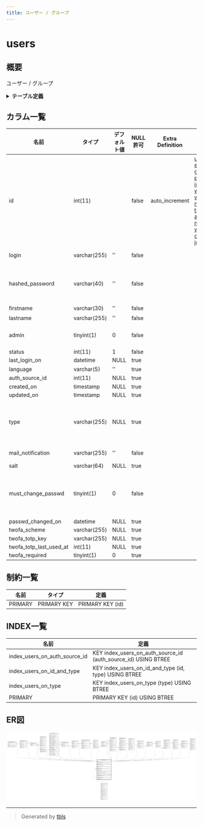 ```yaml
---
title: ユーザー / グループ
---
```

# users

## 概要

ユーザー / グループ

<details>
<summary><strong>テーブル定義</strong></summary>

```sql
CREATE TABLE `users` (
  `id` int(11) NOT NULL AUTO_INCREMENT,
  `login` varchar(255) NOT NULL DEFAULT '',
  `hashed_password` varchar(40) NOT NULL DEFAULT '',
  `firstname` varchar(30) NOT NULL DEFAULT '',
  `lastname` varchar(255) NOT NULL DEFAULT '',
  `admin` tinyint(1) NOT NULL DEFAULT 0,
  `status` int(11) NOT NULL DEFAULT 1,
  `last_login_on` datetime DEFAULT NULL,
  `language` varchar(5) DEFAULT '',
  `auth_source_id` int(11) DEFAULT NULL,
  `created_on` timestamp NULL DEFAULT NULL,
  `updated_on` timestamp NULL DEFAULT NULL,
  `type` varchar(255) DEFAULT NULL,
  `mail_notification` varchar(255) NOT NULL DEFAULT '',
  `salt` varchar(64) DEFAULT NULL,
  `must_change_passwd` tinyint(1) NOT NULL DEFAULT 0,
  `passwd_changed_on` datetime DEFAULT NULL,
  `twofa_scheme` varchar(255) DEFAULT NULL,
  `twofa_totp_key` varchar(255) DEFAULT NULL,
  `twofa_totp_last_used_at` int(11) DEFAULT NULL,
  `twofa_required` tinyint(1) DEFAULT 0,
  PRIMARY KEY (`id`),
  KEY `index_users_on_id_and_type` (`id`,`type`),
  KEY `index_users_on_auth_source_id` (`auth_source_id`),
  KEY `index_users_on_type` (`type`)
) ENGINE=InnoDB AUTO_INCREMENT=[Redacted by tbls] DEFAULT CHARSET=utf8mb4
```

</details>

## カラム一覧

| 名前                      | タイプ          | デフォルト値       | NULL許可   | Extra Definition | 子テーブル                                                                                                                                                                                                                                                                                                                                                                                                                                                                                                                                                                                 | 親テーブル                           | コメント                                 |
| ----------------------- | ------------ | ------------ | -------- | ---------------- | ------------------------------------------------------------------------------------------------------------------------------------------------------------------------------------------------------------------------------------------------------------------------------------------------------------------------------------------------------------------------------------------------------------------------------------------------------------------------------------------------------------------------------------------------------------------------------------- | ------------------------------- | ------------------------------------ |
| id                      | int(11)      |              | false    | auto_increment   | [user_preferences](user_preferences.md) [email_addresses](email_addresses.md) [groups_users](groups_users.md) [projects](projects.md) [issues](issues.md) [issue_categories](issue_categories.md) [wiki_contents](wiki_contents.md) [wiki_content_versions](wiki_content_versions.md) [news](news.md) [members](members.md) [time_entries](time_entries.md) [attachments](attachments.md) [messages](messages.md) [comments](comments.md) [watchers](watchers.md) [tokens](tokens.md) [changesets](changesets.md) [imports](imports.md) [journals](journals.md) [queries](queries.md) |                                 |                                      |
| login                   | varchar(255) | ''           | false    |                  |                                                                                                                                                                                                                                                                                                                                                                                                                                                                                                                                                                                       |                                 | ログインID                               |
| hashed_password         | varchar(40)  | ''           | false    |                  |                                                                                                                                                                                                                                                                                                                                                                                                                                                                                                                                                                                       |                                 | パスワード(ハッシュ化済み)                       |
| firstname               | varchar(30)  | ''           | false    |                  |                                                                                                                                                                                                                                                                                                                                                                                                                                                                                                                                                                                       |                                 | 名                                    |
| lastname                | varchar(255) | ''           | false    |                  |                                                                                                                                                                                                                                                                                                                                                                                                                                                                                                                                                                                       |                                 | 姓                                    |
| admin                   | tinyint(1)   | 0            | false    |                  |                                                                                                                                                                                                                                                                                                                                                                                                                                                                                                                                                                                       |                                 | システム管理者                              |
| status                  | int(11)      | 1            | false    |                  |                                                                                                                                                                                                                                                                                                                                                                                                                                                                                                                                                                                       |                                 |                                      |
| last_login_on           | datetime     | NULL         | true     |                  |                                                                                                                                                                                                                                                                                                                                                                                                                                                                                                                                                                                       |                                 |                                      |
| language                | varchar(5)   | ''           | true     |                  |                                                                                                                                                                                                                                                                                                                                                                                                                                                                                                                                                                                       |                                 | 言語                                   |
| auth_source_id          | int(11)      | NULL         | true     |                  |                                                                                                                                                                                                                                                                                                                                                                                                                                                                                                                                                                                       | [auth_sources](auth_sources.md) |                                      |
| created_on              | timestamp    | NULL         | true     |                  |                                                                                                                                                                                                                                                                                                                                                                                                                                                                                                                                                                                       |                                 |                                      |
| updated_on              | timestamp    | NULL         | true     |                  |                                                                                                                                                                                                                                                                                                                                                                                                                                                                                                                                                                                       |                                 |                                      |
| type                    | varchar(255) | NULL         | true     |                  |                                                                                                                                                                                                                                                                                                                                                                                                                                                                                                                                                                                       |                                 | User:ユーザー<br>Group:グループ<br>          |
| mail_notification       | varchar(255) | ''           | false    |                  |                                                                                                                                                                                                                                                                                                                                                                                                                                                                                                                                                                                       |                                 | メール通知                                |
| salt                    | varchar(64)  | NULL         | true     |                  |                                                                                                                                                                                                                                                                                                                                                                                                                                                                                                                                                                                       |                                 |                                      |
| must_change_passwd      | tinyint(1)   | 0            | false    |                  |                                                                                                                                                                                                                                                                                                                                                                                                                                                                                                                                                                                       |                                 | 次回ログイン時にパスワード変更を強制                   |
| passwd_changed_on       | datetime     | NULL         | true     |                  |                                                                                                                                                                                                                                                                                                                                                                                                                                                                                                                                                                                       |                                 |                                      |
| twofa_scheme            | varchar(255) | NULL         | true     |                  |                                                                                                                                                                                                                                                                                                                                                                                                                                                                                                                                                                                       |                                 |                                      |
| twofa_totp_key          | varchar(255) | NULL         | true     |                  |                                                                                                                                                                                                                                                                                                                                                                                                                                                                                                                                                                                       |                                 |                                      |
| twofa_totp_last_used_at | int(11)      | NULL         | true     |                  |                                                                                                                                                                                                                                                                                                                                                                                                                                                                                                                                                                                       |                                 |                                      |
| twofa_required          | tinyint(1)   | 0            | true     |                  |                                                                                                                                                                                                                                                                                                                                                                                                                                                                                                                                                                                       |                                 |                                      |

## 制約一覧

| 名前      | タイプ         | 定義               |
| ------- | ----------- | ---------------- |
| PRIMARY | PRIMARY KEY | PRIMARY KEY (id) |

## INDEX一覧

| 名前                            | 定義                                                             |
| ----------------------------- | -------------------------------------------------------------- |
| index_users_on_auth_source_id | KEY index_users_on_auth_source_id (auth_source_id) USING BTREE |
| index_users_on_id_and_type    | KEY index_users_on_id_and_type (id, type) USING BTREE          |
| index_users_on_type           | KEY index_users_on_type (type) USING BTREE                     |
| PRIMARY                       | PRIMARY KEY (id) USING BTREE                                   |

## ER図

![er](users.svg)

---

> Generated by [tbls](https://github.com/k1LoW/tbls)
